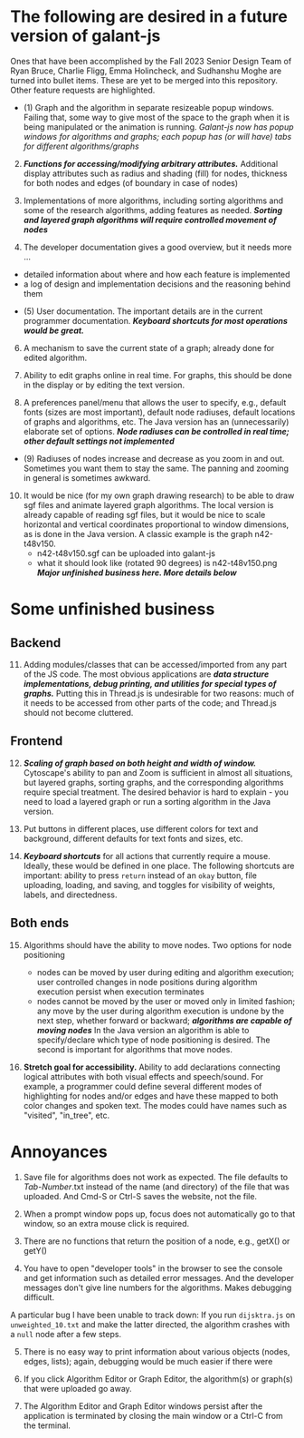 # The following are desired in a future version of galant-js
Ones that have been accomplished by the Fall 2023 Senior Design Team of Ryan Bruce, Charlie Fligg, Emma Holincheck, and Sudhanshu Moghe are turned into bullet items. These are yet to be merged into this repository. Other feature requests are highlighted.

* (1) Graph and the algorithm in separate resizeable popup windows. Failing that, some way to give most of the space to the graph when it is being manipulated or the animation is running. *Galant-js now has popup windows for algorithms and graphs; each popup has (or will have) tabs for different algorithms/graphs*

2. ***Functions for accessing/modifying arbitrary attributes.*** Additional display attributes such as radius and shading (fill) for nodes, thickness for both nodes and edges (of boundary in case of nodes)

3. Implementations of more algorithms, including sorting algorithms and some of the research algorithms, adding features as needed. ***Sorting and layered graph algorithms will require controlled movement of nodes***

4. The developer documentation gives a good overview, but it needs more ...
- detailed information about where and how each feature is implemented
- a log of design and implementation decisions and the reasoning behind them

* (5) User documentation. The important details are in the current programmer documentation. ***Keyboard shortcuts for most operations would be great.***  

6. A mechanism to save the current state of a graph; already done for edited algorithm.

7. Ability to edit graphs online in real time. For graphs, this should be done in the display or by editing the text version.

8. A preferences panel/menu that allows the user to specify, e.g., default fonts (sizes are most important), default node radiuses, default locations of graphs and algorithms, etc. The Java version has an (unnecessarily) elaborate set of options. ***Node radiuses can be controlled in real time; other default settings not implemented***

* (9) Radiuses of nodes increase and decrease as you zoom in and out. Sometimes you want them to stay the same. The panning and zooming in general is sometimes awkward.

10. It would be nice (for my own graph drawing research) to be able to draw sgf files and animate layered graph algorithms. The local version is already capable of reading sgf files, but it would be nice to scale horizontal and vertical coordinates proportional to window dimensions, as is done in the Java version. A classic example is the graph n42-t48v150.
    - n42-t48v150.sgf can be uploaded into galant-js
    - what it should look like (rotated 90 degrees) is n42-t48v150.png
***Major unfinished business here. More details below***   
   
# Some unfinished business
## Backend
11. Adding modules/classes that can be accessed/imported from any part of the JS code. The most obvious applications are ***data structure implementations, debug printing, and utilities for special types of graphs.*** Putting this in Thread.js is undesirable for two reasons: much of it needs to be accessed from other parts of the code; and Thread.js should not become cluttered.

## Frontend
12. ***Scaling of graph based on both height and width of window.*** Cytoscape's ability to pan and Zoom is sufficient in almost all situations, but layered graphs, sorting graphs, and the corresponding algorithms require special treatment. The desired behavior is hard to explain - you need to load a layered graph or run a sorting algorithm in the Java version.

13. Put buttons in different places, use different colors for text and background, different defaults for text fonts and sizes, etc.

14. ***Keyboard shortcuts*** for all actions that currently require a mouse. Ideally, these would be defined in one place. The following shortcuts are important: ability to press `return` instead of an `okay` button, file uploading, loading, and saving, and toggles for visibility of weights, labels, and directedness.

## Both ends
15. Algorithms should have the ability to move nodes. Two options for node positioning
    - nodes can be moved by user during editing and algorithm execution; user controlled changes in node positions during algorithm execution persist when execution terminates
    - nodes cannot be moved by the user or moved only in limited fashion; any move by the user during algorithm execution is undone by the next step, whether forward or backward; ***algorithms are capable of moving nodes***
In the Java version an algorithm is able to specify/declare which type of node positioning is desired. The second is important for algorithms that move nodes.

16. **Stretch goal for accessibility.** Ability to add declarations connecting logical attributes with both visual effects and speech/sound. For example, a programmer could define several different modes of highlighting for nodes and/or edges and have these mapped to both color changes and spoken text. The modes could have names such as "visited", "in_tree", etc.

# Annoyances

1. Save file for algorithms does not work as expected. The file defaults to *Tab-Number*.txt instead of the name (and directory) of the file that was uploaded. And Cmd-S or Ctrl-S saves the website, not the file.

2. When a prompt window pops up, focus does not automatically go to that window, so an extra mouse click is required.

3. There are no functions that return the position of a node, e.g., getX() or getY()

4. You have to open "developer tools" in the browser to see the console and get information such as detailed error messages. And the developer messages don't give line numbers for the algorithms. Makes debugging difficult.

A particular bug I have been unable to track down: If you run `dijsktra.js` on `unweighted_10.txt` and make the latter directed, the algorithm crashes with a `null` node after a few steps.

5. There is no easy way to print information about various objects (nodes, edges, lists); again, debugging would be much easier if there were

6. If you click Algorithm Editor or Graph Editor, the algorithm(s) or graph(s) that were uploaded go away.

7. The Algorithm Editor and Graph Editor windows persist after the application is terminated by closing the main window or a Ctrl-C from the terminal.
